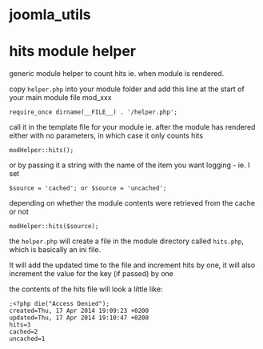 joomla_utils
============


# hits module helper #

generic module helper to count hits ie. when module is rendered.

copy `helper.php` into your module folder and add this line at the start of your main module file mod_xxx

    require_once dirname(__FILE__) . '/helper.php';

call it in the template file for your module ie. after the module has rendered either with no parameters, in which case it only counts hits

    modHelper::hits();

or by passing it a string with the name of the item you want logging - ie. I set
 
    $source = 'cached'; or $source = 'uncached';

depending on whether the module contents were retrieved from the cache or not

    modHelper::hits($source);

the `helper.php` will create a file in the module directory called `hits.php`, which is basically an ini file.

It will add the updated time to the file and increment hits by one, it will also increment the value for the key (if passed) by one

the contents of the hits file will look a little like:

    ;<?php die("Access Denied");
    created=Thu, 17 Apr 2014 19:09:23 +0200
    updated=Thu, 17 Apr 2014 19:10:47 +0200
    hits=3
    cached=2
    uncached=1
    


